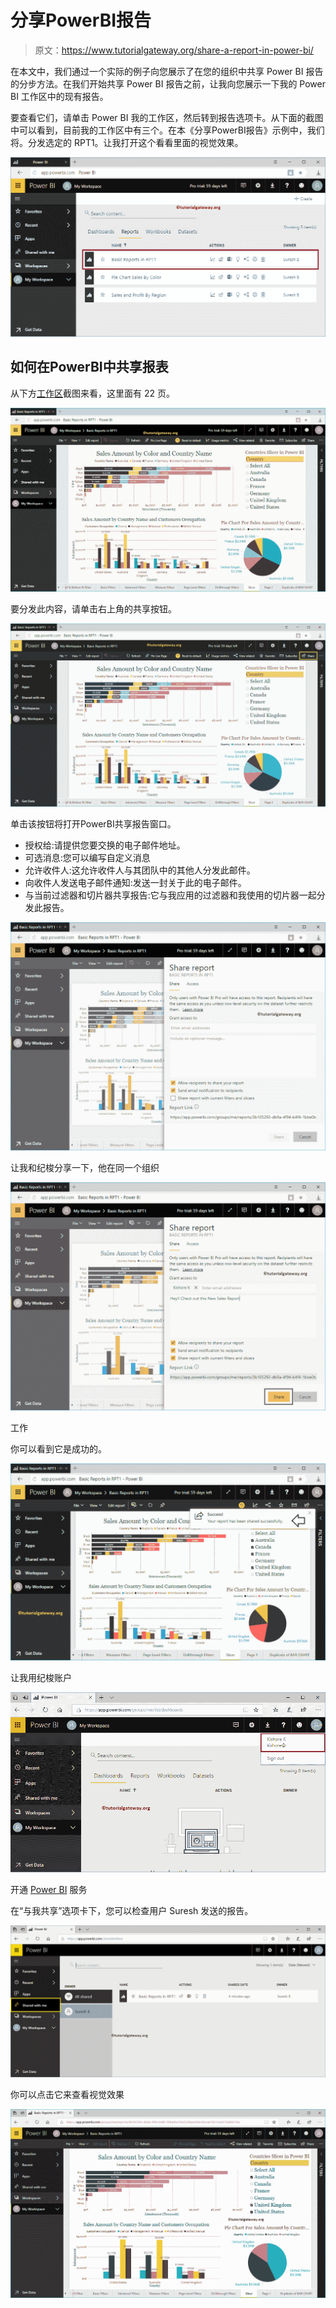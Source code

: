 # 分享PowerBI报告

> 原文：<https://www.tutorialgateway.org/share-a-report-in-power-bi/>

在本文中，我们通过一个实际的例子向您展示了在您的组织中共享 Power BI 报告的分步方法。在我们开始共享 Power BI 报告之前，让我向您展示一下我的 Power BI 工作区中的现有报告。

要查看它们，请单击 Power BI 我的工作区，然后转到报告选项卡。从下面的截图中可以看到，目前我的工作区中有三个。在本《分享PowerBI报告》示例中，我们将。分发选定的 RPT1。让我打开这个看看里面的视觉效果。

![Share a Report in Power BI 1](img/d127b87dcc9ce8d4188899c51ec25f2f.png)

## 如何在PowerBI中共享报表

从下方[工作区](https://www.tutorialgateway.org/create-power-bi-workspace/)截图来看，这里面有 22 页。

![Share a Report in Power BI 2](img/0b3e3750c6cdddd5513d2bddcfb60bd5.png)

要分发此内容，请单击右上角的共享按钮。

![Share a Report in Power BI 3](img/0157fb7e884fb9ddd90569a42851c4ab.png)

单击该按钮将打开PowerBI共享报告窗口。

*   授权给:请提供您要交换的电子邮件地址。
*   可选消息:您可以编写自定义消息
*   允许收件人:这允许收件人与其团队中的其他人分发此邮件。
*   向收件人发送电子邮件通知:发送一封关于此的电子邮件。
*   与当前过滤器和切片器共享报告:它与我应用的过滤器和我使用的切片器一起分发此报告。

![Share a Report in Power BI 4](img/3204ee30cb50e0c9e4fe6666a4c67db3.png)

让我和纪梭分享一下，他在同一个组织

![Share a Report in Power BI 5](img/372c7e8dbec2548192fc006c65b0e9c9.png)

工作

你可以看到它是成功的。

![Share a Report in Power BI 6](img/b9fb7adb4dc84f82559425dee12daa61.png)

让我用纪梭账户

![Share a Report in Power BI 7](img/366e389d8401cafb4ae53b6ac1268b38.png)

开通 [Power BI](https://www.tutorialgateway.org/power-bi-tutorial/) 服务

在“与我共享”选项卡下，您可以检查用户 Suresh 发送的报告。

![Share a Report in Power BI 8](img/4278cbfc33534a8ceca6d31c531ec3ca.png)

你可以点击它来查看视觉效果

![Share a Report in Power BI 9](img/bdf75228643babb34b4599ccb28a0d41.png)